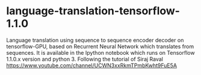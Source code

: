 # language-translation-tensorflow-1.1.0
Language translation using sequence to sequence encoder decoder on tensorflow-GPU, based on Recurrent Neural Network which translates from sequences. It is available in the Ipython notebook which runs on Tensorflow 1.1.0.x version and python 3. Following the tutorial of Siraj Raval https://www.youtube.com/channel/UCWN3xxRkmTPmbKwht9FuE5A
